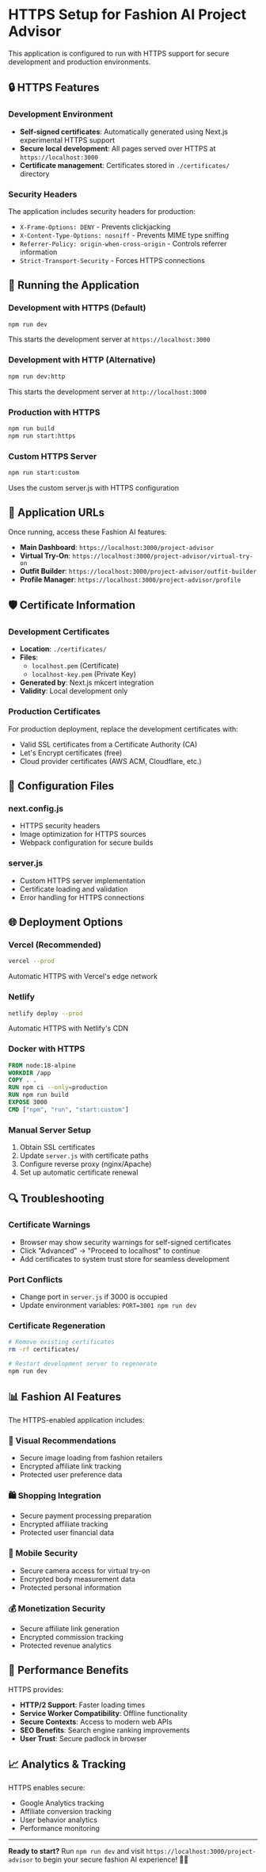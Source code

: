 # HTTPS Setup for Fashion AI Project Advisor

This application is configured to run with HTTPS support for secure development and production environments.

## 🔒 HTTPS Features

### Development Environment
- **Self-signed certificates**: Automatically generated using Next.js experimental HTTPS support
- **Secure local development**: All pages served over HTTPS at `https://localhost:3000`
- **Certificate management**: Certificates stored in `./certificates/` directory

### Security Headers
The application includes security headers for production:
- `X-Frame-Options: DENY` - Prevents clickjacking
- `X-Content-Type-Options: nosniff` - Prevents MIME type sniffing
- `Referrer-Policy: origin-when-cross-origin` - Controls referrer information
- `Strict-Transport-Security` - Forces HTTPS connections

## 🚀 Running the Application

### Development with HTTPS (Default)
```bash
npm run dev
```
This starts the development server at `https://localhost:3000`

### Development with HTTP (Alternative)
```bash
npm run dev:http
```
This starts the development server at `http://localhost:3000`

### Production with HTTPS
```bash
npm run build
npm run start:https
```

### Custom HTTPS Server
```bash
npm run start:custom
```
Uses the custom server.js with HTTPS configuration

## 📱 Application URLs

Once running, access these Fashion AI features:

- **Main Dashboard**: `https://localhost:3000/project-advisor`
- **Virtual Try-On**: `https://localhost:3000/project-advisor/virtual-try-on`
- **Outfit Builder**: `https://localhost:3000/project-advisor/outfit-builder`
- **Profile Manager**: `https://localhost:3000/project-advisor/profile`

## 🛡️ Certificate Information

### Development Certificates
- **Location**: `./certificates/`
- **Files**: 
  - `localhost.pem` (Certificate)
  - `localhost-key.pem` (Private Key)
- **Generated by**: Next.js mkcert integration
- **Validity**: Local development only

### Production Certificates
For production deployment, replace the development certificates with:
- Valid SSL certificates from a Certificate Authority (CA)
- Let's Encrypt certificates (free)
- Cloud provider certificates (AWS ACM, Cloudflare, etc.)

## 🔧 Configuration Files

### next.config.js
- HTTPS security headers
- Image optimization for HTTPS sources
- Webpack configuration for secure builds

### server.js
- Custom HTTPS server implementation
- Certificate loading and validation
- Error handling for HTTPS connections

## 🌐 Deployment Options

### Vercel (Recommended)
```bash
vercel --prod
```
Automatic HTTPS with Vercel's edge network

### Netlify
```bash
netlify deploy --prod
```
Automatic HTTPS with Netlify's CDN

### Docker with HTTPS
```dockerfile
FROM node:18-alpine
WORKDIR /app
COPY . .
RUN npm ci --only=production
RUN npm run build
EXPOSE 3000
CMD ["npm", "run", "start:custom"]
```

### Manual Server Setup
1. Obtain SSL certificates
2. Update `server.js` with certificate paths
3. Configure reverse proxy (nginx/Apache)
4. Set up automatic certificate renewal

## 🔍 Troubleshooting

### Certificate Warnings
- Browser may show security warnings for self-signed certificates
- Click "Advanced" → "Proceed to localhost" to continue
- Add certificates to system trust store for seamless development

### Port Conflicts
- Change port in `server.js` if 3000 is occupied
- Update environment variables: `PORT=3001 npm run dev`

### Certificate Regeneration
```bash
# Remove existing certificates
rm -rf certificates/

# Restart development server to regenerate
npm run dev
```

## 📊 Fashion AI Features

The HTTPS-enabled application includes:

### 🎨 Visual Recommendations
- Secure image loading from fashion retailers
- Encrypted affiliate link tracking
- Protected user preference data

### 🛍️ Shopping Integration
- Secure payment processing preparation
- Encrypted affiliate tracking
- Protected user financial data

### 📱 Mobile Security
- Secure camera access for virtual try-on
- Encrypted body measurement data
- Protected personal information

### 💰 Monetization Security
- Secure affiliate link generation
- Encrypted commission tracking
- Protected revenue analytics

## 🎯 Performance Benefits

HTTPS provides:
- **HTTP/2 Support**: Faster loading times
- **Service Worker Compatibility**: Offline functionality
- **Secure Contexts**: Access to modern web APIs
- **SEO Benefits**: Search engine ranking improvements
- **User Trust**: Secure padlock in browser

## 📈 Analytics & Tracking

HTTPS enables secure:
- Google Analytics tracking
- Affiliate conversion tracking
- User behavior analytics
- Performance monitoring

---

**Ready to start?** Run `npm run dev` and visit `https://localhost:3000/project-advisor` to begin your secure fashion AI experience! 🚀✨
